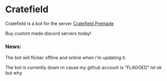 Cratefield
=====
Cratefield is a bot for the server [Cratefield Premade](https://discord.gg/NS25a5J "Cratefield Premade")

Buy custom made discord servers today!

### News:

The bot will flicker offline and online when i'm updating it.

The bot is currently down rn cause my github account is "FLAGGED" lol ok but why